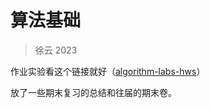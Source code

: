 # 算法基础

> 徐云 2023

作业实验看这个链接就好（[algorithm-labs-hws](https://github.com/Melmaphother/USTC-2023-Algorithm-Labs)）

放了一些期末复习的总结和往届的期末卷。